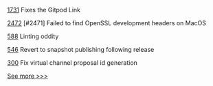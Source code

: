 
[1731](https://github.com/hyperledger/indy-node/pull/1731) Fixes the Gitpod Link

[2472](https://github.com/hyperledger/indy-sdk/pull/2472) [#2471] Failed to find OpenSSL development headers on MacOS

[588](https://github.com/hyperledger/fabric-samples/pull/588) Linting oddity

[546](https://github.com/hyperledger/fabric-sdk-node/pull/546) Revert to snapshot publishing following release

[300](https://github.com/hyperledger-labs/go-perun/pull/300) Fix virtual channel proposal id generation


[See more >>>](https://start-here.hyperledger.org/pull-requests)
